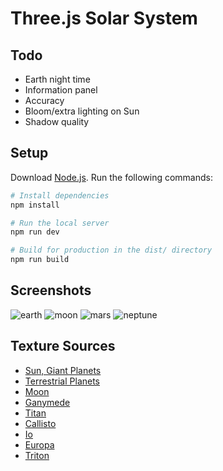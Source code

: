 # Three.js Solar System

## Todo

- Earth night time
- Information panel
- Accuracy
- Bloom/extra lighting on Sun
- Shadow quality

## Setup

Download [Node.js](https://nodejs.org/en/download/).
Run the following commands:

```bash
# Install dependencies
npm install

# Run the local server
npm run dev

# Build for production in the dist/ directory
npm run build
```

## Screenshots

![earth](https://github.com/KyleGough/solar-system/assets/24881448/ca9ca06e-36a7-46f8-91cc-5942df1e3906)
![moon](https://github.com/KyleGough/solar-system/assets/24881448/d22fcdad-d7bc-4bf1-b026-9967317b1a69)
![mars](https://github.com/KyleGough/solar-system/assets/24881448/7b6806d4-d8ff-400e-8405-afb8f189acbc)
![neptune](https://github.com/KyleGough/solar-system/assets/24881448/a5677621-40ab-4aa5-a14e-f928010e1806)

## Texture Sources

- [Sun, Giant Planets](https://www.solarsystemscope.com/textures/)
- [Terrestrial Planets](https://planetpixelemporium.com/planets.html)
- [Moon](https://svs.gsfc.nasa.gov/4720)
- [Ganymede](https://www.deviantart.com/askaniy/art/Ganymede-Texture-Map-11K-808732114)
- [Titan](https://planet-texture-maps.fandom.com/wiki/Titan)
- [Callisto](http://bjj.mmedia.is/data/callisto/)
- [Io](https://phys.org/news/2014-12-solar-worlds-distant-exoplanets.html)
- [Europa](https://www.johnstonsarchive.net/spaceart/cylmaps.html)
- [Triton](https://www.go-astronomy.com/planets/neptune-moon-triton.htm)
